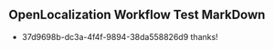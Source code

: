 ## OpenLocalization Workflow Test MarkDown
* 37d9698b-dc3a-4f4f-9894-38da558826d9 
thanks!<!--HONumber=Mar16_HO3-->

